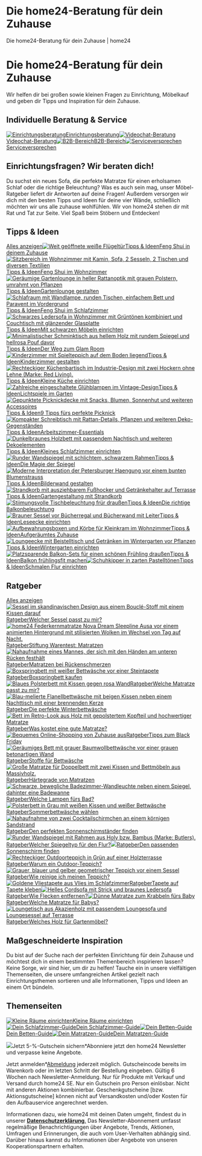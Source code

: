 # Die home24-Beratung für dein Zuhause



Die home24-Beratung für dein Zuhause | home24


# Die home24-Beratung für dein Zuhause

Wir helfen dir bei großen sowie kleinen Fragen zu Einrichtung, Möbelkauf und geben dir Tipps und Inspiration für dein Zuhause. 


## Individuelle Beratung & Service

[![Einrichtungsberatung](https://images.prismic.io/home24-production/0b6745a3-9d12-4011-ba55-8ceb53f582e8_showroom-einrichtungsberatung-half-picture-text_banner_1848x1848.png?auto=compress%2Cformat&rect=0%2C304%2C1848%2C1232&width=250)Einrichtungsberatung](/einrichtungsberatung/)[![Videochat-Beratung](https://images.prismic.io/home24-production/ccdf193e-a31e-4557-98a0-eb741b291137_videoberatung-vis-navi-home24.jpg?auto=compress%2Cformat&rect=0%2C0%2C750%2C500&width=250)Videochat-Beratung](/livechat-einrichtungsberatung/)[![B2B-Bereich](https://images.prismic.io/home24-production/c5fd0bc9-1696-4b7a-91b7-6fcc8d4486dd_230316_STL_HEADER_Landing-Page_Relaunch-B2B_3792x1422_cc_2.jpg?auto=compress%2Cformat&rect=831%2C0%2C2133%2C1422&width=250)B2B-Bereich](/b2b/)[![Serviceversprechen](https://images.prismic.io/home24-production/097099fe-7330-479f-b0c3-1e78aa1fb092_services-beratung-visnavi-home24.png?auto=compress%2Cformat&rect=0%2C0%2C750%2C500&width=250)Serviceversprechen](/serviceversprechen/)
## Einrichtungsfragen? Wir beraten dich!

Du suchst ein neues Sofa, die perfekte Matratze für einen erholsamen Schlaf oder die richtige Beleuchtung? Was es auch sein mag, unser Möbel-Ratgeber liefert dir Antworten auf deine Fragen! Außerdem versorgen wir dich mit den besten Tipps und Ideen für deine vier Wände, schließlich möchten wir uns alle zuhause wohlfühlen. Wir von home24 stehen dir mit Rat und Tat zur Seite. Viel Spaß beim Stöbern und Entdecken!


## Tipps & Ideen

[Alles anzeigen](/tipps-ideen/)[![Weit geöffnete weiße Flügeltür](https://images.prismic.io/home24-production/76d3707f-e76a-4aa6-9ad3-989e6e335bc6_tipps-ideen-feng-shui-einfuehrung-thumbnail-home24.jpg?auto=compress,format&rect=0,0,2496,1654&w=80&h=53)Tipps & IdeenFeng Shui in deinem Zuhause](https://www.home24.de/tipps-ideen-feng-shui-einfuehrung/)[![Sitzbereich im Wohnzimmer mit Kamin, Sofa, 2 Sesseln, 2 Tischen und diversen Textilien](https://images.prismic.io/home24-production/1028330d-b5e2-47be-a2b6-7f7e1d1e6242_tipps-ideen-feng-shui-wohnzimmer-thumbnail-home24.jpg?auto=compress,format&rect=0,0,2496,1654&w=80&h=53)Tipps & IdeenFeng Shui im Wohnzimmer](https://www.home24.de/tipps-ideen-feng-shui-wohnzimmer/)[![Geräumige Gartenlounge in heller Rattanoptik mit grauen Polstern, umrahmt von Pflanzen](https://images.prismic.io/home24-production/2c9cb857-05d4-4962-a831-4668e45f1a7c_ratgeber-gartenlounge-gestalten-thumbnail-home24.jpg?auto=compress,format&rect=0,0,2496,1654&w=80&h=53)Tipps & IdeenGartenlounge gestalten](https://www.home24.de/tipps-ideen-loungeecke-gestalten/)[![Schlafraum mit Wandlampe, runden Tischen, einfachem Bett und Paravent im Vordergrund](https://images.prismic.io/home24-production/2f18b3d7-29ee-495a-abc6-1ea9731447d1_tipps-ideen-feng-shui-schlafzimmer-thumbnail-home24.jpg?auto=compress,format&rect=0,0,2496,1654&w=80&h=53)Tipps & IdeenFeng Shui im Schlafzimmer](https://www.home24.de/tipps-ideen-feng-shui-schlafzimmer/)[![Schwarzes Ledersofa in Wohnzimmer mit Grüntönen kombiniert und Couchtisch mit glänzender Glasplatte](https://images.prismic.io/home24-production/861eab03-9036-4162-bf91-fabcdf5241e5_tipps-ideen-black+friday-schwarze+moebel-wohnzimmer-ledersofa.png?auto=compress,format&rect=0,0,2496,1654&w=80&h=53)Tipps & IdeenMit schwarzen Möbeln einrichten](https://www.home24.de/tipps-ideen-schwarze-moebel/)[![Minimalistischer Schminktisch aus hellem Holz mit rundem Spiegel und hellrosa Pouf davor](https://images.prismic.io/home24-production/32b4874b-88da-499c-9f5a-fc4a6b1e950a_tipps-ankleidezimmer-schminktisch-home24.jpg?auto=compress,format&rect=0,0,2496,1654&w=80&h=53)Tipps & IdeenDer Weg zum Glam Room](https://www.home24.de/tipps-ideen-ankleidezimmer/)[![Kinderzimmer mit Spielteppich auf dem Boden liegend](https://images.prismic.io/home24-production/7e6ee5c2-2c3e-42c4-bd92-6f1d62701cea_Tipps+-+Kinderzimmer+gestalten+%282%29.jpg?auto=compress,format&rect=0,0,2496,1654&w=80&h=53)Tipps & IdeenKinderzimmer gestalten](https://www.home24.de/tipps-ideen-kinderzimmer-gestalten/)[![Rechteckiger Küchenbartisch im Industrie-Design mit zwei Hockern ohne Lehne (Marke: Red Living).](https://images.prismic.io/home24-production/93ef7b57-d9cf-4ed4-8ea2-d3ee4e71dfaf_tipps-ideen-kleine-kueche-einrichten-thumbnail-home24.jpg?auto=compress,format&rect=0,0,876,580&w=80&h=53)Tipps & IdeenKleine Küche einrichten](https://www.home24.de/tipps-ideen-kleine-kueche-einrichten/)[![Zahlreiche eingeschaltete Glühblampen im Vintage-Design](https://images.prismic.io/home24-production/f67629db-59b2-4c05-b01e-373a66ac2050_tipps-5-ideen-aussenbeleuchtung-thumbnail-home24.jpg?auto=compress,format&rect=0,0,2496,1654&w=80&h=53)Tipps & IdeenLichtspiele im Garten](https://www.home24.de/tipps-ideen-5-ideen-fuer-deine-aussenbeleuchtung/)[![Gepunktete Picknickdecke mit Snacks, Blumen, Sonnenhut und weiteren Accessoires](https://images.prismic.io/home24-production/da35519b-78ad-4135-a8f0-f054fdb70e96_tipps-picknick-thumbnail-home24.jpg?auto=compress,format&rect=0,0,2496,1654&w=80&h=53)Tipps & Ideen9 Tipps fürs perfekte Picknick](https://www.home24.de/tipps-ideen-perfekte-piknick/)[![Kompakter Schreibtisch mit Rattan-Details, Pflanzen und weiteren Deko-Gegenständen](https://images.prismic.io/home24-production/0caf09d3-cffd-488c-bcdd-37275019804f_tipps-arbeitszimmer-essentials-thumbnail-home24.jpg?auto=compress,format&rect=0,0,2496,1654&w=80&h=53)Tipps & IdeenArbeitszimmer-Essentials](https://www.home24.de/tipps-ideen-arbeitszimmer-essentials/)[![Dunkelbraunes Holzbett mit passendem Nachtisch und weiteren Dekoelementen](https://images.prismic.io/home24-production/16b6650e-fa85-46c6-a406-418d4efe0c17_tipps-kleines+schlafzimmer-thumbnail-home24.jpg?auto=compress,format&rect=0,58,2307,1528&w=80&h=53)Tipps & IdeenKleines Schlafzimmer einrichten](https://www.home24.de/tipps-ideen-kleines-schlafzimmer-einrichten/)[![Runder Wandspiegel mit schlichtem, schwarzem Rahmen](https://images.prismic.io/home24-production/d3103937-d61b-48fe-8f9d-31c8ab6a810b_tipps-spiegel-trends-sideboard-spiegel.jpg?auto=compress,format&rect=0,0,832,551&w=80&h=53)Tipps & IdeenDie Magie der Spiegel](https://www.home24.de/tipps-ideen-spiegel-trends/)[![Moderne Interpretation der Petersburger Haengung vor einem bunten Blumenstrauss](https://images.prismic.io/home24-production/8097c979-92b9-416a-9b6e-cee3b98e047f_tipps-bilderwand-petersburger-haengung-home24.jpg?auto=compress,format&rect=0,75,2011,1332&w=80&h=53)Tipps & IdeenBilderwand gestalten](https://www.home24.de/tipps-ideen-bilder-richtig-aufhaengen/)[![Strandkorb mit ausziehbarem Fußhocker und Getränkehalter auf Terrasse](https://images.prismic.io/home24-production/467479d0-90bb-430a-b52f-9e68a8b8373d_tipps-ideen-strandkorb-terrasse.jpg?auto=compress,format&rect=0,0,2496,1654&w=80&h=53)Tipps & IdeenGartengestaltung mit Strandkorb](https://www.home24.de/tipps-ideen-strandkorb/)[![Stiimungsvolle Tischbeleuchtung frür draußen](https://images.prismic.io/home24-production/bf8fc191-f790-4393-a964-86248fb6ad88_tipps-ideen-balkon-licht-tischlicht-home24.jpg?auto=compress,format&rect=0,0,2496,1654&w=80&h=53)Tipps & IdeenDie richtige Balkonbeleuchtung](https://www.home24.de/tipps-ideen-balkon-beleuchtung/)[![Brauner Sessel vor Bücherregal und Bücherwand mit Leiter](https://images.prismic.io/home24-production/93316a2a-bb47-490e-9304-29972833505d_tipps-ideen-leseecke-b%C3%BCcherregal-home24.jpg?auto=compress,format&rect=0,0,2496,1654&w=80&h=53)Tipps & IdeenLeseecke einrichten](https://www.home24.de/tipps-ideen-leseecke/)[![Aufbewahrungsboxen und Körbe für Kleinkram im Wohnzimmer](https://images.prismic.io/home24-production/700559a8-e4d3-42c9-8b84-1a185396a984_tipps-ideen-aufraeumtipps-kiste-fester-platz-home24.jpg?auto=compress,format&rect=0,0,2496,1654&w=80&h=53)Tipps & IdeenAufgeräumtes Zuhause](https://www.home24.de/tipps-ideen-zuhause-aufraeumen/)[![Loungeecke mit Beistelltisch und Getränken im Wintergarten vor Pflanzen](https://images.prismic.io/home24-production/c322d0c8-a81d-478c-ab66-c5652507ea8f_tipps-ideen-wintergarten-tablett-home24.jpg?auto=compress,format&rect=0,0,2496,1654&w=80&h=53)Tipps & IdeenWintergarten einrichten](https://www.home24.de/tipps-ideen-wintergarten/)[![Platzsparende Balkon-Sets für einen schönen Frühling draußen](https://images.prismic.io/home24-production/d99db516-8868-4ef7-a0ab-341366191df7_tipps-ideen-balkon-fruehlingsfit-klapptisch-home24.jpg?auto=compress,format&rect=0,0,2496,1654&w=80&h=53)Tipps & IdeenBalkon frühlingsfit machen](https://www.home24.de/tipps-ideen-balkon-fruehlingsfit/)[![Schuhkipper in zarten Pastelltönen](https://images.prismic.io/home24-production/c9b4976b-64c9-4b27-bfd8-ab4a921671d5_tipps-ideen-schmaler-flur-schuhkipper.jpg?auto=compress,format&rect=0,0,2496,1654&w=80&h=53)Tipps & IdeenSchmalen Flur einrichten](https://www.home24.de/tipps-ideen-schmaler-flur/)
## Ratgeber

[Alles anzeigen](/moebelratgeber/)[![Sessel im skandinavischen Design aus einem Bouclé-Stoff mit einem Kissen darauf](https://images.prismic.io/home24-production/ae82aaca-64af-410e-81f8-a4b7ff7d0154_ratgeber-sesselfinder-skandi-sessel-home24.jpg?auto=compress,format&rect=0,0,2496,1654&w=80&h=53)RatgeberWelcher Sessel passt zu mir?](https://www.home24.de/ratgeber-welcher-sessel-passt-zu-mir/)[![home24 Federkernmatratze Nova Dream Sleepline Ausa vor einem animierten Hintergrund mit stilisierten Wolken im Wechsel von Tag auf Nacht.](https://images.prismic.io/home24-production/5456d11e-ace0-4183-865d-47979ba7db57_content_feed_876_585.jpg?auto=compress,format&rect=0,0,876,580&w=80&h=53)RatgeberStiftung Warentest: Matratzen](https://www.home24.de/ratgeber-federkernmatratzen-testsieger-stiftung-warentest/)[![Nahaufnahme eines Mannes, der sich mit den Händen am unteren Rücken festhält](https://images.prismic.io/home24-production/aab2b7aa-b3a2-47ca-92f2-e121f1f94f43_matratze-rueckenschmerzen-thumbnail-home24.jpg?auto=compress,format&rect=0,0,2496,1654&w=80&h=53)RatgeberMatratzen bei Rückenschmerzen](https://www.home24.de/ratgeber-welche-matratze-bei-rueckenproblemen/)[![Boxspringbett mit weißer Bettwäsche vor einer Steintapete](https://images.prismic.io/home24-production/c7fa944f-dc67-47f4-85e8-dc2da8fcaf8a_ratgeber-boxspringbetten-kosten-thumbnail-home24.jpg?auto=compress,format&rect=0,0,2496,1654&w=80&h=53)RatgeberBoxspringbett kaufen](https://www.home24.de/ratgeber-boxspringbett-kosten/)[![Blaues Polsterbett mit Kissen gegen rosa Wand](https://images.prismic.io/home24-production/823e248c-9c19-43ab-a089-cb6ebc4a27fe_welche-matratze-passt-zu-mir-thumbnail-home24.jpg?auto=compress,format&rect=0,0,876,580&w=80&h=53)RatgeberWelche Matratze passt zu mir?](https://www.home24.de/ratgeber-welche-matratze-passt-zu-mir-test/)[![Blau-melierte Flanellbettwäsche mit beigen Kissen neben einem Nachttisch mit einer brennenden Kerze](https://images.prismic.io/home24-production/0f0b3bbc-af14-468f-a5e4-0b59b1f09916_ratgeber-winterbettwaesche-thumbnail-home24.jpg?auto=compress,format&rect=0,0,2496,1654&w=80&h=53)RatgeberDie perfekte Winterbettwäsche](https://www.home24.de/ratgeber-winterbettwaesche/)[![Bett im Retro-Look aus Holz mit gepolstertem Kopfteil und hochwertiger Matratze](https://images.prismic.io/home24-production/3fd133c7-f3d7-4f17-ba41-39408d97f404_ratgeber-matratze-kosten-thumbnail-home24.jpg?auto=compress,format&rect=0,0,2496,1654&w=80&h=53)RatgeberWas kostet eine gute Matratze?](https://www.home24.de/ratgeber-was-kostet-eine-gute-matratze/)[![Bequemes Online-Shopping von Zuhause aus](https://images.prismic.io/home24-production/1d145029-160d-435f-9ce6-48498d09aec3_ratgeber-black-friday-online-shopping-bed-home24.png?auto=compress,format&rect=0,0,2496,1654&w=80&h=53)RatgeberTipps zum Black Friday](https://www.home24.de/ratgeber-black-friday/)[![Geräumiges Bett mit grauer Baumwollbettwäsche vor einer grauen betonartigen Wand](https://images.prismic.io/home24-production/9142adf5-087b-4956-8589-e1df459807bd_ratgeber-material-bettw%C3%A4sche-baumwolle-home24.jpg?auto=compress,format&rect=0,0,2496,1654&w=80&h=53)RatgeberStoffe für Bettwäsche](https://www.home24.de/ratgeber-bettwaesche-ratgeber/)[![Große Matratze für Doppelbett mit zwei Kissen und Bettmöbeln aus Massivholz.](https://images.prismic.io/home24-production/2432927c-923a-4a4c-b2d4-9d1de0f47109_ratgeber-haertegrad-matratzen-thumbnail-home24.jpg?auto=compress,format&rect=0,0,876,580&w=80&h=53)RatgeberHärtegrade von Matratzen](https://www.home24.de/ratgeber-haertegrad/)[![Schwarze, bewegliche Badezimmer-Wandleuchte neben einem Spiegel, dahinter eine Badewanne](https://images.prismic.io/home24-production/02d4bc38-b95c-4a04-a325-fd245db2ded2_-1000225613-200922-15402200039-MOOD-DETAILS-P000000001000225613-mood.jpg?auto=compress,format&rect=0,244,1500,994&w=80&h=53)RatgeberWelche Lampen fürs Bad?](https://www.home24.de/ratgeber-welche-lampen-badezimmer/)[![Polsterbett in Grau mit weißen Kissen und weißer Bettwäsche](https://images.prismic.io/home24-production/d5f37249-a509-42cf-9f05-2d2401333d7b_lifestyle-mois-blanc-chambre-home24.jpg?auto=compress,format&rect=0,0,2496,1654&w=80&h=53)RatgeberSommerbettwäsche wählen](https://www.home24.de/ratgeber-bettwaesche-fuer-den-sommer/)[![Nahaufnahme von zwei Cocktailschirmchen an einem körnigen Sandstrand](https://images.prismic.io/home24-production/38ac0b29-1d0b-4d93-81c7-74f17a6c015d_ratgeber-welcher-sonnenschirmstaender-thumbnail-home24.jpg?auto=compress,format&rect=0,0,2496,1654&w=80&h=53)RatgeberDen perfekten Sonnenschirmständer finden](https://www.home24.de/ratgeber-wie-finde-ich-den-richtigen-sonnenschirmstaender/)[![Runder Wandspiegel mit Rahmen aus Holy bzw. Bambus (Marke: Butlers).](https://images.prismic.io/home24-production/9a485e56-e2f9-48ce-887c-6bea3d5a0554_ratgeber-wandspiegel-im-flur-home24.jpg?auto=compress,format&rect=0,0,876,580&w=80&h=53)RatgeberWelcher Spiegeltyp für den Flur?](https://www.home24.de/ratgeber-spiegel-fuer-flur/)[![](https://images.prismic.io/home24-production/c95f2156-8a9d-4e6b-86d2-7604447af946_ratgeber-welcher-sonnenschirm-thumbnail-home24.jpg?auto=compress,format&rect=0,0,2496,1654&w=80&h=53)RatgeberDen passenden Sonnenschirm finden](https://www.home24.de/ratgeber-welcher-sonnenschirm-ist-der-richtige/)[![Rechteckiger Outdoorteppich in Grün auf einer Holzterrasse](https://images.prismic.io/home24-production/b7fe35e6-513d-4417-96f9-0977e7226646_ratgeber-outdoorteppiche-klein-home24.jpg?auto=compress,format&rect=0,0,876,580&w=80&h=53)RatgeberWarum ein Outdoor-Teppich?](https://www.home24.de/ratgeber-outdoor-teppiche/)[![Grauer, blauer und gelber geometrischer Teppich vor einem Sessel](https://images.prismic.io/home24-production/dac981a4-ab5e-4b33-920c-c8a6ad0cd4c9_ratgeber-teppiche-reinigen-01-home24.jpg?auto=compress,format&rect=0,0,2496,1654&w=80&h=53)RatgeberWie reinige ich meinen Teppich?](https://www.home24.de/ratgeber-teppich-reinigen/)[![Goldene Vliestapete aus Vlies im Schlafzimmer](https://images.prismic.io/home24-production/fab5767c-19ce-4b2b-a880-79e7e4c6be60_ratgeber-tapete-goldene+muster-home24.jpg?auto=compress,format&rect=0,0,2496,1654&w=80&h=53)RatgeberTapete auf Tapete kleben](https://www.home24.de/ratgeber-tapete-auf-tapete/)[![Helles Cordsofa mit Strick und braunes Ledersofa](https://images.prismic.io/home24-production/cb377462-7fdd-4de5-b93e-1850b23c14cd_ratgeber-sofa-flecken-echtleder-Cord-home24.jpg?auto=compress,format&rect=0,0,2496,1654&w=80&h=53)RatgeberWie Flecken entfernen?](https://www.home24.de/ratgeber-sofa-flecken/)[![Dünne Matratze zum Krabbeln fürs Baby](https://images.prismic.io/home24-production/79fa735f-9d99-40b8-88b7-74b250a17f62_1.jpg?auto=compress,format&rect=0,0,2496,1654&w=80&h=53)RatgeberWelche Matratze für Babys?](https://www.home24.de/ratgeber-babymatratze/)[![Loungetisch aus Akazienholz mit passendem Loungesofa und Loungesessel auf Terrasse](https://images.prismic.io/home24-production/a8d592ea-afd8-4b61-bdec-ffaf9a7fd107_ratgeber-holz-gartenmoebel-akazie-home24.jpg?auto=compress,format&rect=0,0,2496,1654&w=80&h=53)RatgeberWelches Holz für Gartenmöbel?](https://www.home24.de/ratgeber-gartenmoebel-holz/)

## Maßgeschneiderte Inspiration

Du bist auf der Suche nach der perfekten Einrichtung für dein Zuhause und möchtest dich in einem bestimmten Themenbereich inspirieren lassen? Keine Sorge, wir sind hier, um dir zu helfen! Tauche ein in unsere vielfältigen Themenseiten, die unsere umfangreichen Artikel gezielt nach Einrichtungsthemen sortieren und alle Informationen, Tipps und Ideen an einem Ort bündeln.


## Themenseiten

[![Kleine Räume einrichten](https://images.prismic.io/home24-production/ea89b89d-621d-416a-ad4d-a28b14799f05_tipps-kleines-wohnzimmer-einrichten-raum-home24.jpg?auto=compress%2Cformat&rect=0%2C0%2C2496%2C1664&width=250)Kleine Räume einrichten](/beratung-kleine-raeume-einrichten/)[![Dein Schlafzimmer-Guide](https://images.prismic.io/home24-production/adc55688-4a47-4738-b232-143fe96c5f84_beratung-schlafzimmer-guide-thumbnail-home24.jpg?auto=compress%2Cformat&rect=0%2C0%2C876%2C584&width=250)Dein Schlafzimmer-Guide](/beratung-schlafzimmer-guide/)[![Dein Betten-Guide](https://images.prismic.io/home24-production/71056974-86ee-4bed-9b1b-19fea60004e7_ratgeber-matratze-lebensdauer-pflege-home24.jpg?auto=compress%2Cformat&rect=1302%2C0%2C1566%2C1044&width=250)Dein Betten-Guide](/beratung-betten-guide/)[![Dein Matratzen-Guide](https://images.prismic.io/home24-production/d6ef5be4-3f2e-449e-8098-b4f14d3bd851_ratgeber-matratze-fuer-paare-wendematratze-home24.jpg?auto=compress%2Cformat&rect=0%2C0%2C2496%2C1664&width=250)Dein Matratzen-Guide](/beratung-matratzen-guide/)

![](https://images.prismic.io/home24-production/402d8e33-e3a3-48d5-9e17-1c218d78b3e5_de_newsletter_gutschein.png?auto=compress,format&rect=120,0,192,288&w=32&h=48)Jetzt 5-%-Gutschein sichern\*Abonniere jetzt den home24 Newsletter und verpasse keine Angebote.

Jetzt anmelden\*[Abmeldung](https://www.home24.de/home24-datenschutz/#81-newsletter) jederzeit möglich. Gutscheincode bereits im Warenkorb oder im letzten Schritt der Bestellung eingeben. Gültig 6 Wochen nach Newsletter-Anmeldung. Nur für Produkte mit Verkauf und Versand durch home24 SE. Nur ein Gutschein pro Person einlösbar. Nicht mit anderen Aktionen kombinierbar. Geschenkgutscheine [bzw. Aktionsgutscheine] können nicht auf Versandkosten und/oder Kosten für den Aufbauservice angerechnet werden.

Informationen dazu, wie home24 mit deinen Daten umgeht, findest du in unserer [**Datenschutzerklärung**.](https://www.home24.de/home24-datenschutz/#81-newsletter) Das Newsletter-Abonnement umfasst regelmäßige Benachrichtigungen über Angebote, Trends, Aktionen, Umfragen und Erinnerungen, die auch vom User-Verhalten abhängig sind. Darüber hinaus kannst du Informationen über Angebote von unseren Kooperationspartnern erhalten.
